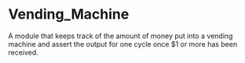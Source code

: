 # Vending_Machine
A module that keeps track of the amount of money put into a vending machine and assert the output for one cycle once $1 or more has been received. 
